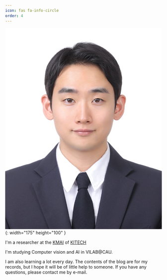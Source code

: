 ```yaml
---
icon: fas fa-info-circle
order: 4
---
```

![Desktop View](/assets/img/prof_pic.jpg){: width="175" height="100" }

<p>
I'm a researcher at the <a href="https://sites.google.com/view/kitech-kmai/home?authuser=0" target="_blank">KMAI</a> of <a href="https://eng.kitech.re.kr/main/" target="_blank">KITECH</a><br>

I'm studying Computer vision and AI in VILAB@CAU.<br></p>
<p>I am also learning a lot every day. The contents of the blog are for my records, but I hope it will be of little help to someone. If you have any questions, please contact me by e-mail.</p>
